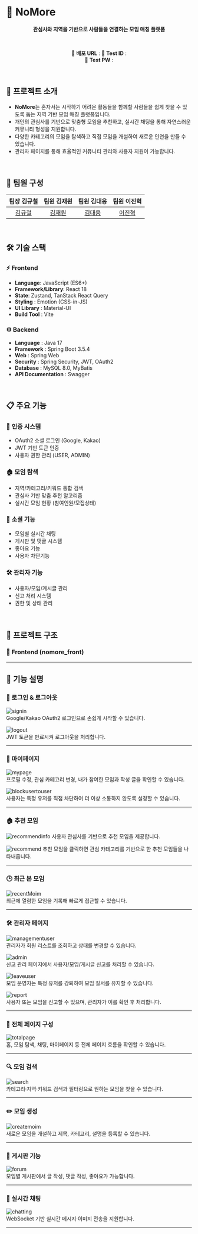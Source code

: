 # 🤝 NoMore

<div align="center">

**관심사와 지역을 기반으로 사람들을 연결하는 모임 매칭 플랫폼**

<br/>

🔗 **배포 URL** :
🧪 **Test ID** :  
🔑 **Test PW** : 

</div>

<br/>

## 📌 프로젝트 소개

- **NoMore**는 혼자서는 시작하기 어려운 활동들을 함께할 사람들을 쉽게 찾을 수 있도록 돕는 지역 기반 모임 매칭 플랫폼입니다.
- 개인의 관심사를 기반으로 맞춤형 모임을 추천하고, 실시간 채팅을 통해 자연스러운 커뮤니티 형성을 지원합니다.
- 다양한 카테고리의 모임을 탐색하고 직접 모임을 개설하여 새로운 인연을 만들 수 있습니다.
- 관리자 페이지를 통해 효율적인 커뮤니티 관리와 사용자 지원이 가능합니다.

<br/>

## 👥 팀원 구성

<div align="center">

| **팀장 김규철** | **팀원 김재원** | **팀원 김대웅** | **팀원 이진혁** |
| :-------------: | :-------------: | :-------------: | :-------------: |
| [김규철](https://github.com/kimkyuchul0728) | [김재원](https://github.com/jaewon112) | [김대웅](https://github.com/Deaung) | [이진혁](https://github.com/jin9358) |

</div>

<br/>

## 🛠️ 기술 스택

### ⚡ Frontend
- **Language**: JavaScript (ES6+)
- **Framework/Library**: React 18
- **State**: Zustand, TanStack React Query
- **Styling** : Emotion (CSS-in-JS)
- **UI Library** : Material-UI
- **Build Tool** : Vite

### ⚙️ Backend  
- **Language** : Java 17
- **Framework** : Spring Boot 3.5.4
- **Web** : Spring Web
- **Security** : Spring Security, JWT, OAuth2
- **Database** : MySQL 8.0, MyBatis
- **API Documentation** : Swagger

<br/>

## 📋 주요 기능

### 🔐 **인증 시스템**
- OAuth2 소셜 로그인 (Google, Kakao)
- JWT 기반 토큰 인증
- 사용자 권한 관리 (USER, ADMIN)

### 🏠 **모임 탐색**
- 지역/카테고리/키워드 통합 검색
- 관심사 기반 맞춤 추천 알고리즘
- 실시간 모임 현황 (참여인원/모집상태)

### 💬 **소셜 기능**  
- 모임별 실시간 채팅
- 게시판 및 댓글 시스템
- 좋아요 기능
- 사용자 차단기능

### 🛠️ **관리자 기능**
- 사용자/모임/게시글 관리
- 신고 처리 시스템
- 권한 및 상태 관리

<br/>

## 📁 프로젝트 구조

### 🎨 Frontend (nomore_front)

---

## 📱 기능 설명

### 🔐 로그인 & 로그아웃
![signin](./assets/1_signin.gif)  
Google/Kakao OAuth2 로그인으로 손쉽게 시작할 수 있습니다.

![logout](./assets/2_logout.gif)  
JWT 토큰을 만료시켜 로그아웃을 처리합니다.

---

### 👤 마이페이지
![mypage](./assets/3_mypage.gif)  
프로필 수정, 관심 카테고리 변경, 내가 참여한 모임과 작성 글을 확인할 수 있습니다.

![blockusertouser](./assets/blockusertouser.gif)  
사용자는 특정 유저를 직접 차단하여 더 이상 소통하지 않도록 설정할 수 있습니다.

---

### 🏠 추천 모임
![recommendinfo](./assets/4_recommendinfo.png)
사용자 관심사를 기반으로 추천 모임을 제공합니다.

![recommend](./assets/4_recommend.png) 
추천 모임을 클릭하면 관심 카테고리를 기반으로 한 추천 모임들을 나타내줍니다.

---

### 🕒 최근 본 모임
![recentMoim](./assets/5_recentMoim.gif)  
최근에 열람한 모임을 기록해 빠르게 접근할 수 있습니다.

---

### 🛠️ 관리자 페이지
![managementuser](./assets/6_managementuser.gif)  
관리자가 회원 리스트를 조회하고 상태를 변경할 수 있습니다.

![admin](./assets/7_admin.png)  
신고 관리 페이지에서 사용자/모임/게시글 신고를 처리할 수 있습니다.

![leaveuser](./assets/leaveuser.gif)  
모임 운영자는 특정 유저를 강퇴하여 모임 질서를 유지할 수 있습니다.

![report](./assets/report.gif)  
사용자 또는 모임을 신고할 수 있으며, 관리자가 이를 확인 후 처리합니다.

---

### 📄 전체 페이지 구성
![totalpage](./assets/8_totalpage.gif)  
홈, 모임 탐색, 채팅, 마이페이지 등 전체 페이지 흐름을 확인할 수 있습니다.

---

### 🔍 모임 검색
![search](./assets/9_search.gif)  
카테고리·지역·키워드 검색과 필터링으로 원하는 모임을 찾을 수 있습니다.

---

### ✏️ 모임 생성
![createmoim](./assets/10_createmoim.gif)  
새로운 모임을 개설하고 제목, 카테고리, 설명을 등록할 수 있습니다.

---

### 📌 게시판 기능
![forum](./assets/11_forum.gif)  
모임별 게시판에서 글 작성, 댓글 작성, 좋아요가 가능합니다.

---

### 💬 실시간 채팅
![chatting](./assets/12_chatting.gif)  
WebSocket 기반 실시간 메시지·이미지 전송을 지원합니다.

---